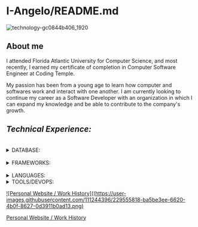 # I-Angelo/README.md


![technology-gc0844b406_1920](https://user-images.githubusercontent.com/111244396/229180551-540bbb59-f741-4ad6-b6a7-861932aae83c.jpg)

## About me

I attended Florida Atlantic University for Computer Science, and most recently, I earned my certificate of completion in Computer Software Engineer at Coding Temple. 

My passion has been from a young age to learn how computer and softwares work and interact with one another. I am currently looking to continue my career as a Software Developer with an organization in which I can expand my knowledge and be able to contribute to the company's growth.


## ___Technical Experience:___ ##
  <br>
 
<details>
<summary> DATABASE: </summary>

|       |       |
| :---: | :---: |
| * | ElephantSQL  |
| * | DBeaver  |
| * | PostgreSQL  |
| * | NoSQL  |
| * | AZURE Blob Storage  |

</details>
<br>
<details>
<summary> FRAMEWORKS: </summary>

|       |       |
| :---: | :---: |
| * | Bootstrap  |
| * | Flask  |
| * | REACT  |


</details>
<br>
<details>
<summary> LANGUAGES: </summary>

|       |       |
| :---: | :---: |
| * | HTML5  |
| * | CSS  |
| * | JavaScript  |
| * | Python  |
| * | TypeScript  |
| * | Jinja  |

</details>

<details>
<summary> TOOLS/DEVOPS: </summary>

|       |       |
| :---: | :---: |
| * | Node.js  |
| * | JSON  |
| * | Github  |
| * | Heroku  |
| * | Glitch  |
| * | Firebase  |
| * | Insomnia REST API  |

</details>

[![Personal Website / Work History]((https://user-images.githubusercontent.com/111244396/229555818-ba5be3ee-6620-4b0f-8627-0d3911b0ad13.png)](https://ivananguloprosite.com/)


[Personal Website / Work History](https://ivananguloprosite.com/ "Personal Website")








